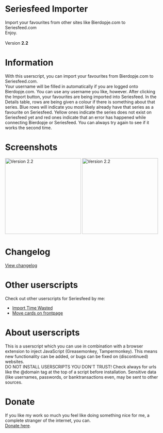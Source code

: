 # Seriesfeed Importer
Import your favourites from other sites like Bierdopje.com to Seriesfeed.com
<BR/>
Enjoy.
<BR/><BR/>
Version <strong>2.2</strong>

# Information
With this userscript, you can import your favourites from Bierdopje.com to Seriesfeed.com.<BR />
Your username will be filled in automatically if you are logged onto Bierdopje.com. You can use any username you like, however. After clicking the Import button, your favourites are being imported into Seriesfeed. In the Details table, rows are being given a colour if there is something about that series. Blue rows will indicate you most likely already have that series as a favourite on Seriesfeed. Yellow ones indicate the series does not exist on Seriesfeed yet and red ones indicate that an error has happened while connecting Bierdopje or Seriesfeed. You can always try again to see if it works the second time.

# Screenshots
<img src="https://raw.githubusercontent.com/TomONeill/Seriesfeed-Importer/master/Screenshots/v1.1-1.png" alt="Version 2.2" width="250px" />
<img src="https://raw.githubusercontent.com/TomONeill/Seriesfeed-Importer/master/Screenshots/v2.0-2.png" alt="Version 2.2" width="250px" />

# Changelog
<A HREF="https://raw.githubusercontent.com/TomONeill/Seriesfeed-Importer/master/Changelog.txt">View changelog</A>

# Other userscripts
Check out other userscripts for Seriesfeed by me:<BR/>
<ul>
    <li><A HREF="https://github.com/TomONeill/Seriesfeed-Import-Time-Wasted">Import Time Wasted</A></li>
    <li><A HREF="https://github.com/TomONeill/Seriesfeed-Move">Move cards on frontpage</A></li>
</ul>

# About userscripts
This is a userscript which you can use in combination with a browser extension to inject JavaScript (Greasemonkey, Tampermonkey).
This means new functionality can be added, or bugs can be fixed on (discontinued) websites.<BR />
DO NOT INSTALL USERSCRIPTS YOU DON'T TRUST! Check always for urls like the @domain tag at the top of a script before installation. Sensitive data (like usernames, passwords, or banktransactions even, may be sent to other sources.

# Donate
If you like my work so much you feel like doing something nice for me, a complete stranger of the internet, you can.<BR />
<A HREF="https://www.paypal.me/TomONeill">Donate here</A>.
